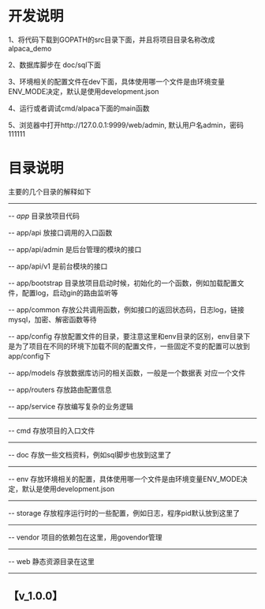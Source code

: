 # 开发说明

1、将代码下载到GOPATH的src目录下面，并且将项目目录名称改成 alpaca_demo

2、数据库脚步在 doc/sql下面 

3、环境相关的配置文件在dev下面，具体使用哪一个文件是由环境变量ENV_MODE决定，默认是使用development.json

4、运行或者调试cmd/alpaca下面的main函数

5、浏览器中打开http://127.0.0.1:9999/web/admin, 默认用户名admin，密码111111


# 目录说明

主要的几个目录的解释如下

---

-- *app* 目录放项目代码

-- app/api 放接口调用的入口函数

-- app/api/admin 是后台管理的模块的接口

-- app/api/v1 是前台模块的接口

-- app/bootstrap 目录放项目启动时候，初始化的一个函数，例如加载配置文件，配置log，启动gin的路由监听等

-- app/common 存放公共调用函数，例如接口的返回状态码，日志log，链接mysql，加密、解密函数等待

-- app/config 存放配置文件的目录，要注意这里和env目录的区别，env目录下是为了项目在不同的环境下加载不同的配置文件，一些固定不变的配置可以放到 app/config下


-- app/models 存放数据库访问的相关函数，一般是一个数据表 对应一个文件

-- app/routers 存放路由配置信息

-- app/service 存放编写复杂的业务逻辑

---

-- cmd 存放项目的入口文件

---

-- doc 存放一些文档资料，例如sql脚步也放到这里了

---

-- env 存放环境相关的配置，具体使用哪一个文件是由环境变量ENV_MODE决定，默认是使用development.json

---

-- storage 存放程序运行时的一些配置，例如日志，程序pid默认放到这里了

---

-- vendor 项目的依赖包在这里，用govendor管理

---

-- web 静态资源目录在这里

---

## 【v_1.0.0】
